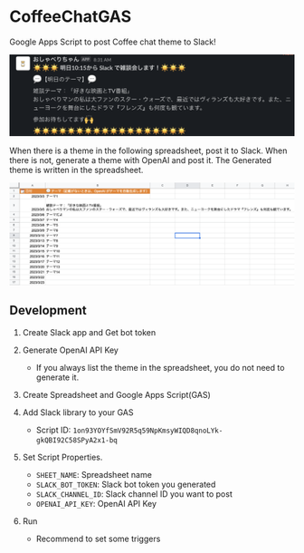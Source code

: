# CoffeeChatGAS

Google Apps Script to post Coffee chat theme to Slack!

![](Screenshots/slack.png)

When there is a theme in the following spreadsheet, post it to Slack.
When there is not, generate a theme with OpenAI and post it. The Generated theme is written in the spreadsheet.

![](Screenshots/spreadsheet.png)

## Development

1. Create Slack app and Get bot token

1. Generate OpenAI API Key
    - If you always list the theme in the spreadsheet, you do not need to generate it.

2. Create Spreadsheet and Google Apps Script(GAS)

3. Add Slack library to your GAS
    - Script ID: `1on93YOYfSmV92R5q59NpKmsyWIQD8qnoLYk-gkQBI92C58SPyA2x1-bq`

4. Set Script Properties.
    - `SHEET_NAME`: Spreadsheet name
    - `SLACK_BOT_TOKEN`: Slack bot token you generated 
    - `SLACK_CHANNEL_ID`: Slack channel ID you want to post 
    - `OPENAI_API_KEY`: OpenAI API Key

5. Run
    - Recommend to set some triggers